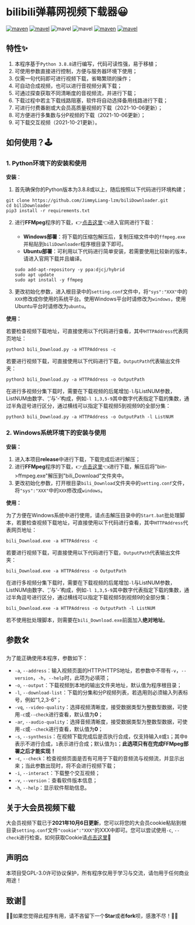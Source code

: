 # bilibili弹幕网视频下载器😀

[![maven](https://img.shields.io/badge/Python-3.8.8-blue.svg)](https://www.python.org/)  [![mavel](https://img.shields.io/badge/GPL-3.0-red.svg)](https://github.com/JimmyLiang-lzm/biliDownloader/blob/master/LICENSE) ![mavel](https://img.shields.io/badge/requests-2.26.0-green.svg) ![mavel](https://img.shields.io/badge/tqdm-4.62.1-green.svg) 
  [![maven](https://img.shields.io/badge/BiliDownloader_GUI-1.3-pink.svg)](https://github.com/JimmyLiang-lzm/biliDownloader_GUI)  [![mavel](https://img.shields.io/badge/README-EN-blue.svg)](https://github.com/JimmyLiang-lzm/biliDownloader/blob/master/README_EN.md)

## 特性✨

1. 本程序基于`Python 3.8.8`进行编写，代码可读性强，易于移植；
2. 可使用参数直接进行控制，方便与服务器环境下使用；
3. 仅需一句代码即可进行视频下载，省略繁琐的操作；
4. 可自动合成视频，也可以进行音视频分离下载；
5. 可通过探查获取不同清晰度的音视频流，并进行下载；
6. 下载过程中若主下载线路阻塞，软件将自动选择备用线路进行下载；
7. 可进行付费番剧或大会员高质量视频的下载（2021-10-06更新）；
8. 可方便进行多集数与分P视频的下载（2021-10-06更新）；
9. 可下载交互视频（2021-10-21更新）。

## 如何使用？🕹

### 1. Python环境下的安装和使用

**安装**：

1. 首先确保你的Python版本为3.8.8或以上，随后按照以下代码进行环境构建；

```shell
git clone https://github.com/JimmyLiang-lzm/biliDownloader.git
cd biliDownloader
pip3 install -r requirements.txt
```

2. 进行**FFMpeg**程序的下载，👉[点击这里](http://ffmpeg.org/download.html)👈进入官网进行下载：

   * **Windows部署**：将下载的压缩包解压后，复制压缩文件中的`ffmpeg.exe`并粘贴到`biliDownloader`程序根目录下即可。
   * **Ubuntu部署**：可利用以下代码进行简单安装，若需要使用比较新的版本，请进入官网下载并且编译。

   ```shell
   sudo add-apt-repository -y ppa:djcj/hybrid
   sudo apt update
   sudo apt install -y ffmpeg
   ```

3. 更改初始化参数，进入根目录中的`setting.conf`文件中，将`"sys":"XXX"`中的`XXX`修改成你使用的系统平台。使用Windows平台时请修改为`windows`，使用Ubuntu平台时请修改为`ubuntu`。

**使用：**

若要检查视频下载地址，可直接使用以下代码进行查看，其中`HTTPAddress`代表网页地址：

```shell
python3 bili_Download.py -a HTTPAddress -c
```

若要进行视频下载，可直接使用以下代码进行下载，`OutputPath`代表输出文件夹：

```shell
python3 bili_Download.py -a HTTPAddress -o OutputPath
```

在进行多视频分集下载时，需要在下载视频的后尾增加`-l`与ListNUM参数，ListNUM由数字、‘,’与‘-’构成，例如`-l 1,3,5-9`其中数字代表指定下载的集数，通过半角逗号进行区分，通过横线可以指定下载视频5到视频9的全部分集：

```shell
python3 bili_Download.py -a HTTPAddress -o OutputPath -l ListNUM
```

### 2. Windows系统环境下的安装与使用

**安装：**

1. 进入本项目**release**中进行下载，下载完成后进行解压；
2. 进行**FFMpeg**程序的下载，👉[点击这里](https://www.gyan.dev/ffmpeg/builds/packages/ffmpeg-2021-08-14-git-acd079843b-full_build.7z)👈进行下载，解压后将"bin->ffmpeg.exe"解压到"bili_Download"文件夹中。
3. 更改初始化参数，打开根目录`bili_Download`文件夹中的`setting.conf`文件，将`"sys":"XXX"`中的`XXX`修改成`windows`。

**使用：**

为了方便在Windows系统中进行使用，请点击解压目录中的`Start.bat`批处理脚本，若要检查视频下载地址，可直接使用以下代码进行查看，其中`HTTPAddress`代表网页地址：

```shell
bili_Download.exe -a HTTPAddress -c
```

若要进行视频下载，可直接使用以下代码进行下载，`OutputPath`代表输出文件夹：

```shell
bili_Download.exe -a HTTPAddress -o OutputPath
```

在进行多视频分集下载时，需要在下载视频的后尾增加`-l`与ListNUM参数，ListNUM由数字、‘,’与‘-’构成，例如`-l 1,3,5-9`其中数字代表指定下载的集数，通过半角逗号进行区分，通过横线可以指定下载视频5到视频9的全部分集：

```shell
bili_Download.exe -a HTTPAddress -o OutputPath -l ListNUM
```

若不使用批处理脚本，则需要在`bili_Download.exe`前面加入**绝对地址**。

## 参数🛠

为了能正确使用本程序，参数如下：

* `-a`, `--address`：输入视频页面的HTTP/HTTPS地址，若参数中不带有`-v`，`--version`，`-h`，`--help`时，此项为必填项；
* `-o`, `--output`：下载视频到本地的输出文件夹地址，默认值为程序根目录；
* `-l`, `--download-list`：下载的分集和分P视频列表，若选用则必须输入列表标号，例如“1,2,3-6”；
* `-vq`, `--video-quality`：选择视频清晰度，接受数据类型为整数型数据，可使用`-c`或`--check`进行查看，默认值为**0**；
* `-ar`, `--audio-quality`：选择音频清晰度，接受数据类型为整数型数据，可使用`-c`或`--check`进行查看，默认值为**0**；
* `-s`, `--synthesis`：在视频下载完成后是否执行合成，仅支持输入`0`或`1`；其中`0`表示不进行合成，``1``表示进行合成；默认值为``1``；**此选项只有在完成FFMpeg部署之后才能实现！**
* `-c`, `--check`：检查视频页面是否有可用于下载的音频流与视频流，并显示出来；当此参数出现时，将不会进行视频下载；
* `-i`, `--interact`：下载整个交互视频；
* `-v`, `--version`：查看软件版本信息；
* `-h`, `--help`：显示软件帮助信息。

## 关于大会员视频下载

大会员视频下载已于**2021年10月6日更新**，您可以将您的大会员cookie粘贴到根目录`setting.conf`文件`"cookie":"XXX"`的XXX中即可。您可以尝试使用`-c`, `--check`进行检查。如何获取Cookie请[点击这里](https://jimmyliang-lzm.github.io/2021/10/05/Get_bilibili_cookie/)🤞

## 声明⚖

本项目受GPL-3.0许可协议保护，所有程序仅用于学习与交流，请勿用于任何商业用途！

## 致谢🤝

💖💖如果您觉得此程序有用，请不吝留下一个**Star**或者**fork**呗，感激不尽！💖💖

